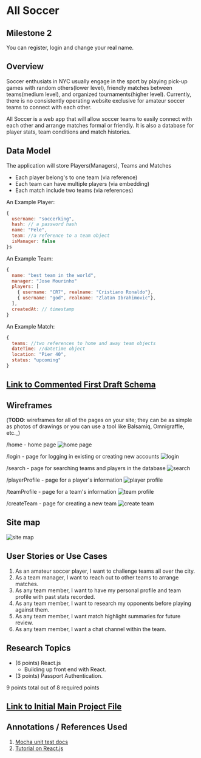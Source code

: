 # All Soccer

## Milestone 2
You can register, login and change your real name.

## Overview

Soccer enthusiats in NYC usually engage in the sport by playing pick-up games with random others(lower level), friendly matches between teams(medium level), and organized tournaments(higher level). Currently, there is no consistently operating website exclusive for amateur soccer teams to connect with each other.

All Soccer is a web app that will allow soccer teams to easily connect with each other and arrange matches formal or friendly. It is also a database for player stats, team conditions and match histories.


## Data Model

The application will store Players(Managers), Teams and Matches

* Each player belong's to one team (via reference)
* Each team can have multiple players (via embedding)
* Each match include two teams (via references)


An Example Player:

```javascript
{
  username: "soccerking",
  hash: // a password hash
  name: "Pele",
  team: //a reference to a team object
  isManager: false
}s
```

An Example Team:

```javascript
{
  name: "best team in the world",
  manager: "Jose Mourinho"
  players: [
    { username: "CR7", realname: "Cristiano Ronaldo"},
    { username: "god", realname: "Zlatan Ibrahimovic"},
  ],
  createdAt: // timestamp
}
```

An Example Match:

```javascript
{
  teams: //two references to home and away team objects
  dateTime: //datetime object
  location: "Pier 40",
  status: "upcoming"
}
```


## [Link to Commented First Draft Schema](db.js) 


## Wireframes

(__TODO__: wireframes for all of the pages on your site; they can be as simple as photos of drawings or you can use a tool like Balsamiq, Omnigraffle, etc._)

/home - home page
![home page](documentation/HomePage.png)

/login - page for logging in existing or creating new accounts
![login](documentation/LoginSignup.png)

/search - page for searching teams and players in the database
![search](documentation/SearchTeamPlayer.png)

/playerProfile - page for a player's information
![player profile](documentation/PlayerProfile.png)

/teamProfile - page for a team's information
![team profile](documentation/TeamProfile.png)

/createTeam - page for creating a new team
![create team](documentation/CreateTeam.png)


## Site map

![site map](documentation/site-map.png)

## User Stories or Use Cases

1. As an amateur soccer player, I want to challenge teams all over the city.
2. As a team manager, I want to reach out to other teams to arrange matches.
3. As any team member, I want to have my personal profile and team profile with past stats recorded.
4. As any team member, I want to research my opponents before playing against them.
5. As any team member, I want match highlight summaries for future review.
6. As any team member, I want a chat channel within the team.


## Research Topics

* (6 points) React.js
    * Building up front end with React.
* (3 points) Passport Authentication.

9 points total out of 8 required points


## [Link to Initial Main Project File](back-end/app.js) 


## Annotations / References Used

1. [Mocha unit test docs](https://mochajs.org/)
2. [Tutorial on React.js](https://reactjs.org/tutorial/tutorial.html)

